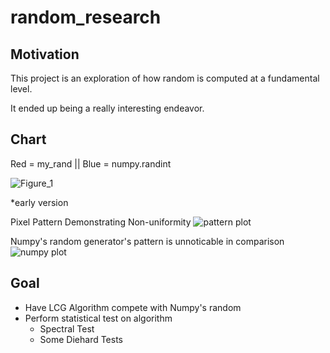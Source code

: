 # random_research
Motivation
-----------
This project is an exploration of how random is computed at a fundamental level. 

It ended up being a really interesting endeavor.

Chart
---------

Red = my_rand || Blue = numpy.randint

![Figure_1](https://user-images.githubusercontent.com/80076244/140003786-5b1c56ae-1dc8-4146-933a-9ec43d181ed0.png)


*early version

Pixel Pattern Demonstrating Non-uniformity
![pattern plot](https://user-images.githubusercontent.com/80076244/144544373-8002abd4-d1c7-4483-9864-08af1eb1ae71.png)

Numpy's random generator's pattern is unnoticable in comparison
![numpy plot](https://user-images.githubusercontent.com/80076244/144544376-40bc50ad-fde5-4e96-96ce-99b41e375bb6.png)




Goal
-----------
- Have LCG Algorithm compete with Numpy's random
- Perform statistical test on algorithm
  - Spectral Test
  - Some Diehard Tests
